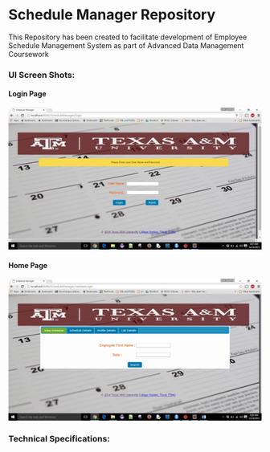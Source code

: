 # Schedule Manager Repository
This Repository has been created to facilitate development of Employee Schedule Management System 
as part of Advanced Data Management Coursework 

### UI Screen Shots:
#### Login Page
![Login Page](Login%20Page.jpg)

#### Home Page
![Home Page](Home%20Page.jpg)

### Technical Specifications:





